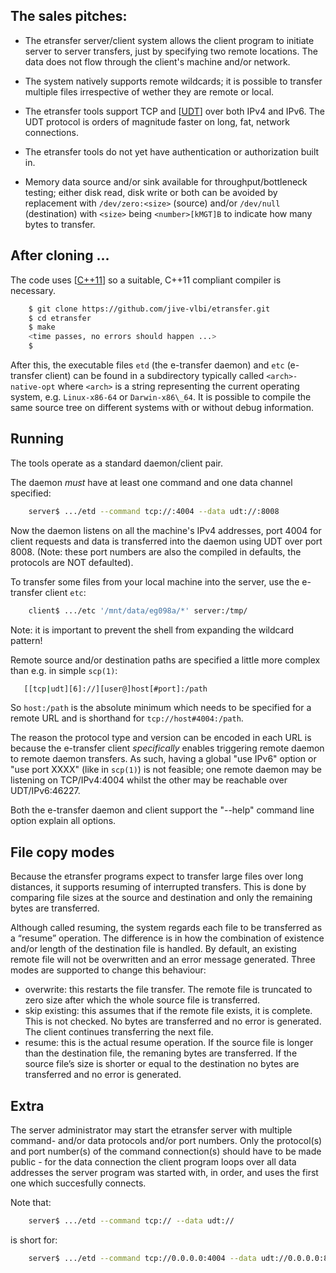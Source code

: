 ## The sales pitches:

- The etransfer server/client system allows the client program to initiate
  server to server transfers, just by specifying two remote locations. The
data does not flow through the client's machine and/or network.

- The system natively supports remote wildcards; it is possible to transfer
multiple files irrespective of wether they are remote or local.

- The etransfer tools support TCP and
  [[UDT](https://github.com/netvirt/udt4)] over both IPv4 and IPv6. The UDT
protocol is orders of magnitude faster on long, fat, network connections.

- The etransfer tools do not yet have authentication or authorization built in.

- Memory data source and/or sink available for throughput/bottleneck testing; either
  disk read, disk write or both can be avoided by replacement with
    `/dev/zero:<size>` (source) and/or `/dev/null` (destination)
    with `<size>` being `<number>[kMGT]B` to indicate how many bytes to
    transfer.


## After cloning ...
The code uses [[C++11](https://en.wikipedia.org/wiki/C%2B%2B11)] so a
suitable, C++11 compliant compiler is necessary.

```bash
    $ git clone https://github.com/jive-vlbi/etransfer.git
    $ cd etransfer
    $ make
    <time passes, no errors should happen ...>
    $
```

After this, the executable files `etd` (the e-transfer daemon) and `etc`
(e-transfer client) can be found in a subdirectory typically called
`<arch>-native-opt` where `<arch>` is a string representing the current
operating system, e.g. `Linux-x86-64` or `Darwin-x86\_64`. It is possible to
compile the same source tree on different systems with or without debug
information.

## Running
The tools operate as a standard daemon/client pair.

The daemon _must_ have at least one command and one data channel specified:

```bash
    server$ .../etd --command tcp://:4004 --data udt://:8008
```
Now the daemon listens on all the machine's IPv4 addresses, port 4004 for client requests and data is
transferred into the daemon using UDT over port 8008. (Note: these port numbers are also the
compiled in defaults, the protocols are NOT defaulted).

To transfer some files from your local machine into the server, use the
e-transfer client `etc`:
```bash
    client$ .../etc '/mnt/data/eg098a/*' server:/tmp/
```
Note: it is important to prevent the shell from expanding the wildcard pattern!

Remote source and/or destination paths are specified a little more complex
than e.g. in simple `scp(1)`:
```bash
   [[tcp|udt][6]://][user@]host[#port]:/path 
```
So `host:/path` is the absolute minimum which needs to be specified for a
remote URL and is shorthand for `tcp://host#4004:/path`.

The reason the protocol type and version can be encoded in each URL is
because the e-transfer client _specifically_ enables triggering remote
daemon to remote daemon transfers. As such, having a global "use IPv6"
option or "use port XXXX" (like in `scp(1)`) is not feasible; one remote
daemon may be listening on TCP/IPv4:4004 whilst the other may be reachable
over UDT/IPv6:46227.


Both the e-transfer daemon and client support the "--help" command line option explain all options.


## File copy modes

Because the etransfer programs expect to transfer large files over long
distances, it supports resuming of interrupted transfers. This is done by
comparing file sizes at the source and destination and only the remaining
bytes are transferred.

Although called resuming, the system regards each file to be transferred as
a “resume” operation. The difference is in how the combination of existence
and/or length of the destination file is handled. By default, an existing
remote file will not be overwritten and an error message generated. Three
modes are supported to change this behaviour:


- overwrite: this restarts the file transfer. The remote file is truncated
to zero size after which the whole source file is transferred.
- skip existing: this assumes that if the remote file exists, it is
complete. This is not checked. No bytes are transferred and no error is
generated. The client continues transferring the next file.
- resume: this is the actual resume operation. If the source file is longer
than the destination file, the remaning bytes are transferred. If the source
file’s size is shorter or equal to the destination no bytes are transferred
and no error is generated.


## Extra
The server administrator may start the etransfer server with multiple
command- and/or data protocols and/or port numbers. Only the protocol(s) and
port number(s) of the command connection(s) should have to be made public - 
for the data connection the client program loops over all data addresses the
server program was started with, in order, and uses the first one which
succesfully connects.

Note that:
```bash
    server$ .../etd --command tcp:// --data udt://
```

is short for:

```bash
    server$ .../etd --command tcp://0.0.0.0:4004 --data udt://0.0.0.0:8008
```
